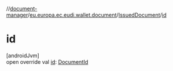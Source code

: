 //[document-manager](../../../index.md)/[eu.europa.ec.eudi.wallet.document](../index.md)/[IssuedDocument](index.md)/[id](id.md)

# id

[androidJvm]\
open override val [id](id.md): [DocumentId](../-document-id/index.md)
